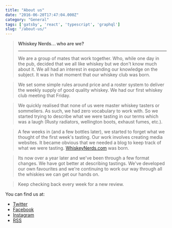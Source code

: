 ```yaml
---
title: "About us"
date: "2016-06-20T17:47:04.000Z"
category: "General"
tags: ['gatsby', 'react', 'typescript', 'graphql']
slug: "/about-us/"
---
```

>**Whiskey Nerds... who are we?**
> <hr>
>We are a group of mates that work together. Who, while one day in the pub, decided that we all like whiskey but we don't know much about it. We all had an interest in expanding our knowledge on the subject. It was in that moment that our whiskey club was born.

>We set some simple rules around price and a roster system to deliver the weekly supply of good quality whiskey. We had our first whiskey club meeting that Friday.

>We quickly realised that none of us were master whiskey tasters or sommeliers. As such, we had zero vocabulary to work with. So we started trying to describe what we were tasting in our terms which was a laugh (Rusty radiators, wellington boots, exhaust fumes, etc.).

>A few weeks in (and a few bottles later), we started to forget what we thought of the first week's tasting. Our work involves creating media websites. It became obvious that we needed a blog to keep track of what we were tasting. [WhiskeyNerds.com](http://whiskeynerds.com) was born.

>Its now over a year later and we've been through a few format changes. We have got better at describing tastings. We've developed our own favourites and we're continuing to work our way through all the whiskies we can get our hands on. 

>Keep checking back every week for a new review. 


You can find us at:

- [Twitter](http://twitter.com/whiskeynerds)
- [Facebook](http://facebook.com/whiskeynerds)
- [Instagram](https://www.instagram.com/whiskeynerds)
- [RSS](http://whiskeynerds.com/rss)
    